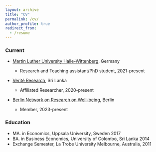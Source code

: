 ```yaml
---
layout: archive
title: "CV"
permalink: /cv/
author_profile: true
redirect_from:
  - /resume
---
```


<!--You can download a PDF copy of my CV [here](/files/SFernando-CV.pdf).-->

### Current

* [Martin Luther University Halle-Wittenberg](https://oekonometrie.wiwi.uni-halle.de/), Germany
  * Research and Teaching assistant/PhD student, 2021-present

* [Verité Research](https://www.veriteresearch.org/), Sri Lanka
  * Affiliated Researcher, 2020-present
  
* [Berlin Network on Research on Well-being](https://www.wiwiss.fu-berlin.de/en/forschung/research-on-wellbeing/members/index.html), Berlin
   * Member, 2023-present

### Education

* MA. in Economics, Uppsala University, Sweden 2017
* BA. in Business Economics, University of Colombo, Sri Lanka 2014
* Exchange Semester, La Trobe University Melbourne, Australia, 2011
